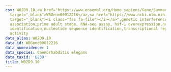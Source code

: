 ```yaml
---
csv: W02D9.10,<a href="https://www.ensembl.org/Homo_sapiens/Gene/Summary?db=core;g=WBGene00012216"
  target="_blank">WBGene00012216</a>,<a href="https://www.ncbi.nlm.nih.gov/pubmed/30894454"
  target="_blank"><i class="fas fa-file"></i></a>",genetic interference,functional
  association,prime adult stage, RNA-seq assay, hsf-1 overexpression,nucleotide sequence
  identification,nucleotide sequence identification,transcriptional regulation,up-regulates
  activity
data_alias: W02D9.10
data_id: WBGene00012216
data_numevidence: 1
data_species: Caenorhabditis elegans
data_taxid: '6239'
title: W02D9.10
---
```

